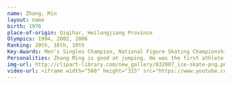 ```yaml
---
name: Zhang, Min
layout: name
birth: 1976
place-of-origin: Qiqihar, Heilongjiang Province
Olympics: 1994, 2002, 2006
Ranking: 20th, 16th, 10th
Key-Awards: Men's Singles Champion, National Figure Skating Championships 3 times
Personalities: Zhang Ming is good at jumping. He was the first athlete to successfully complete the back outside point four weeks jump in the short program phase of a competition organised by the International Skating Union (Four Continents 1999), and he can also complete the back inside four weeks jump in competition with ease. In the 2006 World Championships, for example, he completed a quad toeloop with triple toeloop and a quad flip successfully.
img-url: http://clipart-library.com/new_gallery/832007_ice-skate-png.png
video-url: <iframe width="560" height="315" src="https://www.youtube.com/embed/5pVfvK9GmJk" title="YouTube video player" frameborder="0" allow="accelerometer; autoplay; clipboard-write; encrypted-media; gyroscope; picture-in-picture" allowfullscreen></iframe>
---
```

